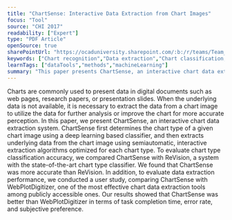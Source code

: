 ```yaml
---
title: "ChartSense: Interactive Data Extraction from Chart Images"
focus: "Tool"
source: "CHI 2017"
readability: ["Expert"]
type: "PDF Article"
openSource: true
sharePointUrl: "https://ocaduniversity.sharepoint.com/:b:/r/teams/Team_WeCount/Shared%20Documents/Resources%20and%20Tools/Literature%20(curated)/ChartSense%20Interactive%20Data%20Extraction%20from%20Chart%20Images.pdf?csf=1&web=1&e=b20IPB"
keywords: ["Chart recognition","Data extraction","Chart classification,\nDeep learning","Mixed-initiative interaction"]
learnTags: ["dataTools","methods","machineLearning"]
summary: "This paper presents ChartSense, an interactive chart data extraction system that determines the chart type of a given chart image using a deep learning based classifier and then extracts underlying data from the chart image using extraction algorithms optimized for each chart type.  "
---
```

Charts are commonly used to present data in digital documents such as web pages, research papers, or presentation slides. When the underlying data is not available, it is necessary to extract the data from a chart image to utilize the data for further analysis or improve the chart for more accurate perception. In this paper, we present ChartSense, an interactive chart data extraction system. ChartSense first determines the chart type of a given chart image using a deep learning based classifier, and then extracts underlying data from the chart image using semiautomatic, interactive extraction algorithms optimized for each chart type. To evaluate chart type classification accuracy, we compared ChartSense with ReVision, a system with the state-of-the-art chart type classifier. We found that ChartSense was more accurate than ReVision. In addition, to evaluate data extraction performance, we conducted a user study, comparing ChartSense with WebPlotDigitizer, one of the most effective chart data extraction tools among publicly accessible ones. Our results showed that ChartSense was better than WebPlotDigitizer in terms of task completion time, error rate, and subjective preference.
